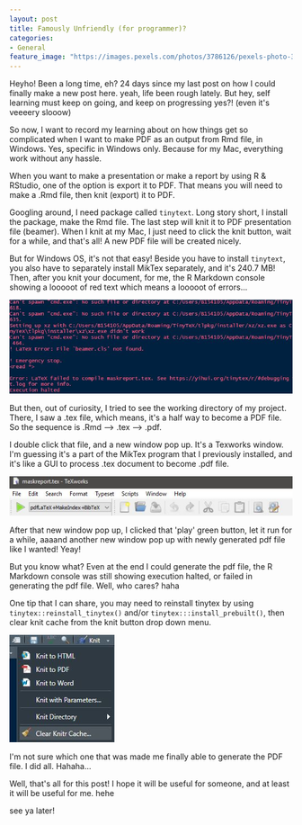 ```yaml
---
layout: post
title: Famously Unfriendly (for programmer)?
categories:
- General
feature_image: "https://images.pexels.com/photos/3786126/pexels-photo-3786126.jpeg?auto=compress&cs=tinysrgb&dpr=2&h=750&w=1260"
---
```


Heyho! Been a long time, eh? 24 days since my last post on how I could finally make a new post here. yeah, life been rough lately. But hey, self learning must keep on going, and keep on progressing yes?! (even it's veeeery slooow)

So now, I want to record my learning about on how things get so complicated when I want to make PDF as an output from Rmd file, in Windows. Yes, specific in Windows only. Because for my Mac, everything work without any hassle.

When you want to make a presentation or make a report by using R & RStudio, one of the option is export it to PDF. That means you will need to make a .Rmd file, then knit (export) it to PDF.

Googling around, I need package called `tinytext`. Long story short, I install the package, make the Rmd file. The last step will knit it to PDF presentation file (beamer). When I knit at my Mac, I just need to click the knit button, wait for a while, and that's all! A new PDF file will be created nicely.

But for Windows OS, it's not that easy! Beside you have to install `tinytext`, you also have to separately install MikTex separately, and it's 240.7 MB! Then, after you knit your document, for me, the R Markdown console showing a looooot of red text which means a looooot of errors...

![](pictures/tinytex%20error.JPG)

But then, out of curiosity, I tried to see the working directory of my project. There, I saw a .tex file, which means, it's a half way to become a PDF file. So the sequence is .Rmd --\> .tex --\> .pdf.

I double click that file, and a new window pop up. It's a Texworks window. I'm guessing it's a part of the MikTex program that I previously installed, and it's like a GUI to process .tex document to become .pdf file.

![](pictures/texworks.JPG)

After that new window pop up, I clicked that 'play' green button, let it run for a while, aaaand another new window pop up with newly generated pdf file like I wanted! Yeay!

But you know what? Even at the end I could generate the pdf file, the R Markdown console was still showing execution halted, or failed in generating the pdf file. Well, who cares? haha

One tip that I can share, you may need to reinstall tinytex by using `tinytex::reinstall_tinytex()` and/or `tinytex:::install_prebuilt()`, then clear knit cache from the knit button drop down menu.

![](pictures/clear%20knit%20cache.JPG)

I'm not sure which one that was made me finally able to generate the PDF file. I did all. Hahaha...

Well, that's all for this post! I hope it will be useful for someone, and at least it will be useful for me. hehe

see ya later!
